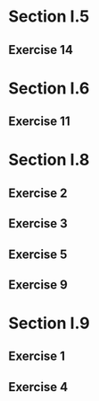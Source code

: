 # Section I.5
## Exercise 14

# Section I.6
## Exercise 11

# Section I.8
## Exercise 2

## Exercise 3

## Exercise 5

## Exercise 9

# Section I.9
## Exercise 1

## Exercise 4
